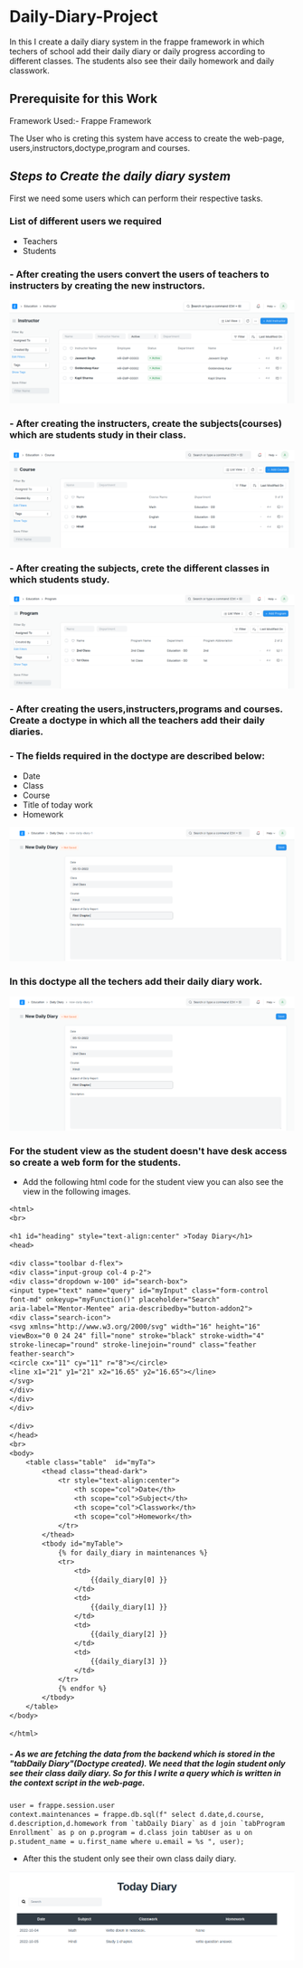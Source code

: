 # Daily-Diary-Project
In this I create a daily diary system in the frappe framework in which techers of school add their daily diary or daily progress according to different classes. The students also see their daily homework and daily classwork.

## Prerequisite for this Work
Framework Used:- Frappe Framework

The User who is creting this system have access to create the web-page, users,instructors,doctype,program and courses.

## ***Steps to Create the daily diary system***


First we need some users which can perform their respective tasks. 


### List of different users we required

- Teachers
- Students


### - After creating the users convert the users of teachers to instructers by creating the new instructors. 


<p align="center">
  <img src="img/1.png" />
</p>


### - After creating the instructers, create the subjects(courses) which are students study in their class.


<p align="center">
  <img src="img/2.png" />
</p>


### - After creating the subjects, crete the different classes in which students study.


<p align="center">
  <img src="img/3.png" />
</p>


### - After creating the users,instructers,programs and courses. Create a doctype in which all the teachers add their daily diaries.


### - The fields required in the doctype are described below:

- Date 
- Class 
- Course 
- Title of today work 
- Homework


<p align="center">
  <img src="img/5.png" />
</p>


### In this doctype all the techers add their daily diary work.


<p align="center">
  <img src="img/5.png" />
</p>


### For the student view as the student doesn't have desk access so create a web form for the students.

- Add the following html code for the student view you can also see the view in the following images.


```
<html>
<br>

<h1 id="heading" style="text-align:center" >Today Diary</h1>
<head>

<div class="toolbar d-flex">
<div class="input-group col-4 p-2">
<div class="dropdown w-100" id="search-box">
<input type="text" name="query" id="myInput" class="form-control
font-md" onkeyup="myFunction()" placeholder="Search"
aria-label="Mentor-Mentee" aria-describedby="button-addon2">
<div class="search-icon">
<svg xmlns="http://www.w3.org/2000/svg" width="16" height="16"
viewBox="0 0 24 24" fill="none" stroke="black" stroke-width="4"
stroke-linecap="round" stroke-linejoin="round" class="feather
feather-search">
<circle cx="11" cy="11" r="8"></circle>
<line x1="21" y1="21" x2="16.65" y2="16.65"></line>
</svg>
</div>
</div>
</div>

</div>
</head>
<br>
<body>
    <table class="table"  id="myTa">
        <thead class="thead-dark">
            <tr style="text-align:center">
                <th scope="col">Date</th>
                <th scope="col">Subject</th>
                <th scope="col">Classwork</th>
                <th scope="col">Homework</th>
            </tr>
        </thead>
        <tbody id="myTable">
            {% for daily_diary in maintenances %}
            <tr>
                <td>
                    {{daily_diary[0] }}
                </td>
                <td>
                    {{daily_diary[1] }}
                </td>
                <td>
                    {{daily_diary[2] }}
                </td>
                <td>
                    {{daily_diary[3] }}
                </td>
            </tr>
            {% endfor %}
        </tbody>
    </table>
</body>

</html>

```


##### - As we are fetching the data from the backend which is stored in the "tabDaily Diary"(Doctype created). We need that the login student only see their class daily diary. So for this I write a query which is written in the context script in the web-page.


```
user = frappe.session.user
context.maintenances = frappe.db.sql(f" select d.date,d.course, d.description,d.homework from `tabDaily Diary` as d join `tabProgram Enrollment` as p on p.program = d.class join tabUser as u on p.student_name = u.first_name where u.email = %s ", user);

```


- After this the student only see their own class daily diary.


<p align="center">
  <img src="img/6.png" />
</p>





















